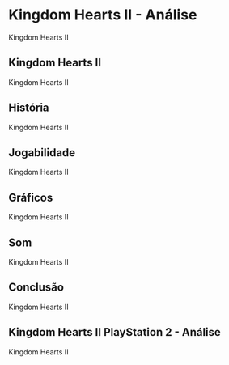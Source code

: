 ---
---

# Kingdom Hearts II - Análise

Kingdom Hearts II

## Kingdom Hearts II

Kingdom Hearts II

## História

Kingdom Hearts II

## Jogabilidade

Kingdom Hearts II

## Gráficos

Kingdom Hearts II

## Som

Kingdom Hearts II

## Conclusão

Kingdom Hearts II

## Kingdom Hearts II PlayStation 2 - Análise

Kingdom Hearts II
